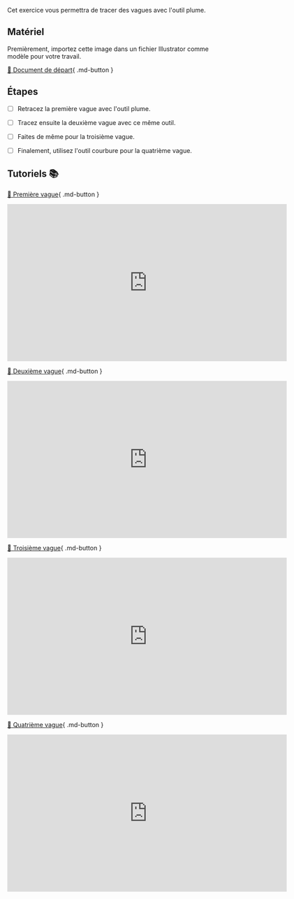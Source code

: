 Cet exercice vous permettra de tracer des vagues avec l'outil plume.   
      


## Matériel

Premièrement, importez cette image dans un fichier Illustrator comme modèle pour votre travail.      

[📁 Document de départ](https://cmontmorency365.sharepoint.com/:i:/s/TIM-582214-Animation2d77/EREv99kXAY1GjVi0NoHaIucBUCIs_RHGdK4DWmnyGO_l7w?e=qCPMkF){ .md-button }       

      

## Étapes

- [ ] Retracez la première vague avec l'outil plume.
- [ ] Tracez ensuite la deuxième vague avec ce même outil.
- [ ] Faites de même pour la troisième vague.
- [ ] Finalement, utilisez l'outil courbure pour la quatrième vague.

      

## Tutoriels 📚


[📁  Première vague](https://cmontmorency365.sharepoint.com/:v:/s/TIM-582214-Animation2d77/EXkcpWNVAOBDqzOmS63rWzwBS4ynwW5x2yCJibCCS2o66w?e=LN2Pqh){ .md-button }       

<iframe src="https://cmontmorency365.sharepoint.com/sites/TIM-582214-Animation2d77/_layouts/15/embed.aspx?UniqueId=63a51c79-0055-43e0-ab33-a64badeb5b3c&embed=%7B%22ust%22%3Atrue%2C%22hv%22%3A%22CopyEmbedCode%22%7D&referrer=StreamWebApp&referrerScenario=EmbedDialog.Create" width="640" height="360" frameborder="0" scrolling="no" allowfullscreen title="04_plume_courbe_sinus.mp4"></iframe>

[📁 Deuxième vague](https://cmontmorency365.sharepoint.com/:v:/s/TIM-582214-Animation2d77/EWgMQVNTIOlDkTLIXZnsPIABYePUxE8ssjQFXBfyeAKKkg?e=iyVG67){ .md-button }       

<iframe src="https://cmontmorency365.sharepoint.com/sites/TIM-582214-Animation2d77/_layouts/15/embed.aspx?UniqueId=53410c68-2053-43e9-9132-c85d99ec3c80&embed=%7B%22ust%22%3Atrue%2C%22hv%22%3A%22CopyEmbedCode%22%7D&referrer=StreamWebApp&referrerScenario=EmbedDialog.Create" width="640" height="360" frameborder="0" scrolling="no" allowfullscreen title="06_plume_courbe_vague_01.mp4"></iframe>
      
  [📁  Troisième vague](https://cmontmorency365.sharepoint.com/:v:/s/TIM-582214-Animation2d77/ERIzlbpMuapHq67UV4z_5msB08KAW1oX_BGmZSu7kwW2rA?e=ZZxvhW){ .md-button }       
  
  <iframe src="https://cmontmorency365.sharepoint.com/sites/TIM-582214-Animation2d77/_layouts/15/embed.aspx?UniqueId=ba953312-b94c-47aa-abae-d4578cffe66b&embed=%7B%22ust%22%3Atrue%2C%22hv%22%3A%22CopyEmbedCode%22%7D&referrer=StreamWebApp&referrerScenario=EmbedDialog.Create" width="640" height="360" frameborder="0" scrolling="no" allowfullscreen title="07_plume_courbe_vague_02.mp4"></iframe>

  [📁  Quatrième vague](https://cmontmorency365.sharepoint.com/:v:/s/TIM-582214-Animation2d77/EdEBCUstOuBDm53ceqGbNVsBIwBWuH7GxkZr7qhPyYix9w?e=AsghsH){ .md-button }      
  
  <iframe src="https://cmontmorency365.sharepoint.com/sites/TIM-582214-Animation2d77/_layouts/15/embed.aspx?UniqueId=4b0901d1-3a2d-43e0-9b9d-dc7aa19b355b&embed=%7B%22ust%22%3Atrue%2C%22hv%22%3A%22CopyEmbedCode%22%7D&referrer=StreamWebApp&referrerScenario=EmbedDialog.Create" width="640" height="360" frameborder="0" scrolling="no" allowfullscreen title="01_outil_courbure.mp4"></iframe>
